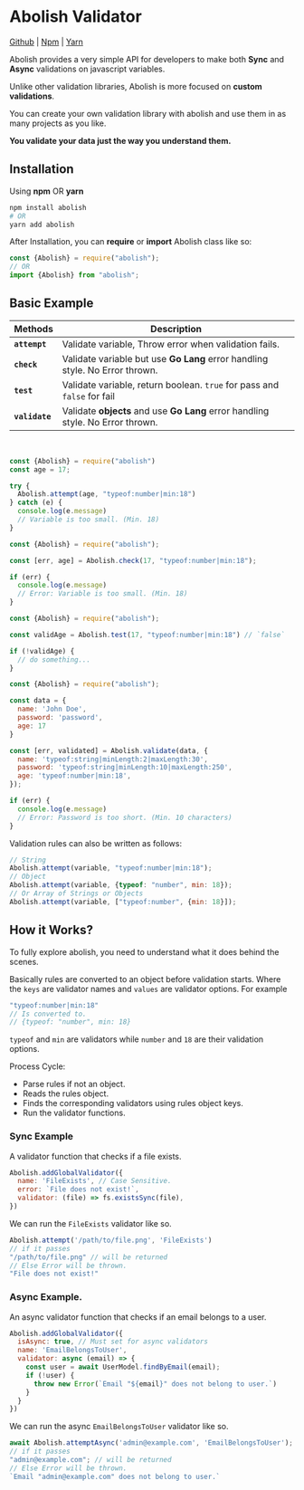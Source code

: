 # Abolish Validator

[Github](https://github.com/trapcodeio/abolish)
|
[Npm](https://www.npmjs.com/package/abolish)
|
[Yarn](https://yarn.pm/abolish)

Abolish provides a very simple API for developers to make both **Sync** and **Async** validations on javascript
variables.

Unlike other validation libraries, Abolish is more focused on **custom validations**.

You can create your own validation library with abolish and use them in as many projects as you like.

**You validate your data just the way you understand them.**

## Installation

Using **npm** OR **yarn**

```bash
npm install abolish
# OR
yarn add abolish
```

After Installation, you can **require** or **import**  Abolish class like so:

```javascript
const {Abolish} = require("abolish");
// OR 
import {Abolish} from "abolish";
```

## Basic Example

| Methods | Description |
| ------ | ----------- |
| **`attempt`** | Validate variable, Throw error when validation fails. |
| **`check`** | Validate variable but use **Go Lang** error handling style. No Error thrown. |
| **`test`** | Validate variable, return boolean. `true` for pass and `false` for fail |
| **`validate`** | Validate **objects** and use **Go Lang** error handling style. No Error thrown. |

<br>

<CodeGroup>
  <CodeGroupItem title="attempt">

```javascript
const {Abolish} = require("abolish")
const age = 17;

try {
  Abolish.attempt(age, "typeof:number|min:18")
} catch (e) {
  console.log(e.message)
  // Variable is too small. (Min. 18)
}
```

  </CodeGroupItem>

  <CodeGroupItem title="check" >

```javascript
const {Abolish} = require("abolish");

const [err, age] = Abolish.check(17, "typeof:number|min:18");

if (err) {
  console.log(e.message)
  // Error: Variable is too small. (Min. 18)
}
```

  </CodeGroupItem>


 <CodeGroupItem title="test" >

```javascript
const {Abolish} = require("abolish");

const validAge = Abolish.test(17, "typeof:number|min:18") // `false`

if (!validAge) {
  // do something...
}
```

  </CodeGroupItem>

  <CodeGroupItem title="validate">

```javascript
const {Abolish} = require("abolish");

const data = {
  name: 'John Doe',
  password: 'password',
  age: 17
}

const [err, validated] = Abolish.validate(data, {
  name: 'typeof:string|minLength:2|maxLength:30',
  password: 'typeof:string|minLength:10|maxLength:250',
  age: 'typeof:number|min:18',
});

if (err) {
  console.log(e.message)
  // Error: Password is too short. (Min. 10 characters)
}
```

  </CodeGroupItem>
</CodeGroup>

Validation rules can also be written as follows:

```javascript
// String
Abolish.attempt(variable, "typeof:number|min:18");
// Object
Abolish.attempt(variable, {typeof: "number", min: 18});
// Or Array of Strings or Objects
Abolish.attempt(variable, ["typeof:number", {min: 18}]);
```

## How it Works?

To fully explore abolish, you need to understand what it does behind the scenes.

Basically rules are converted to an object before validation starts. Where the `keys` are validator names and `values`
are validator options. For example

```javascript
"typeof:number|min:18"
// Is converted to.
// {typeof: "number", min: 18}
```

`typeof` and `min` are validators while `number` and `18` are their validation options.

Process Cycle:

- Parse rules if not an object.
- Reads the rules object.
- Finds the corresponding validators using rules object keys.
- Run the validator functions.

### Sync Example

A validator function that checks if a file exists.

```javascript
Abolish.addGlobalValidator({
  name: 'FileExists', // Case Sensitive.
  error: `File does not exist!`,
  validator: (file) => fs.existsSync(file),
})
```

We can run the `FileExists` validator like so.

```javascript
Abolish.attempt('/path/to/file.png', 'FileExists')
// if it passes 
"/path/to/file.png" // will be returned
// Else Error will be thrown.
"File does not exist!"
```

### Async Example.

An async validator function that checks if an email belongs to a user.

```javascript
Abolish.addGlobalValidator({
  isAsync: true, // Must set for async validators
  name: 'EmailBelongsToUser',
  validator: async (email) => {
    const user = await UserModel.findByEmail(email);
    if (!user) {
      throw new Error(`Email "${email}" does not belong to user.`)
    }
  }
})
```

We can run the async `EmailBelongsToUser` validator like so.

```javascript
await Abolish.attemptAsync('admin@example.com', 'EmailBelongsToUser');
// if it passes 
"admin@example.com"; // will be returned
// Else Error will be thrown.
`Email "admin@example.com" does not belong to user.`
```

